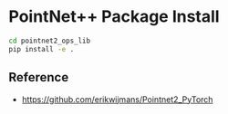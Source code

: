 # PointNet++ Package Install 

```bash
cd pointnet2_ops_lib
pip install -e .
```


## Reference
* https://github.com/erikwijmans/Pointnet2_PyTorch

